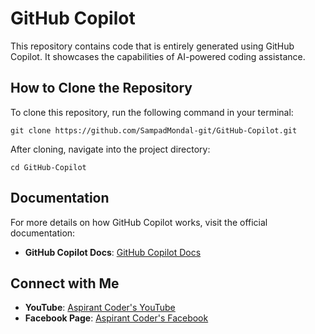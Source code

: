 # GitHub Copilot

This repository contains code that is entirely generated using GitHub Copilot. It showcases the capabilities of AI-powered coding assistance.

## How to Clone the Repository

To clone this repository, run the following command in your terminal:

```
git clone https://github.com/SampadMondal-git/GitHub-Copilot.git
```

After cloning, navigate into the project directory:

```
cd GitHub-Copilot
```

## Documentation

For more details on how GitHub Copilot works, visit the official documentation:

- **GitHub Copilot Docs**: [GitHub Copilot Docs](https://github.com/features/copilot)

## Connect with Me

- **YouTube**: [Aspirant Coder's YouTube](https://www.youtube.com/@AspirantCoder)
- **Facebook Page**: [Aspirant Coder's Facebook](https://www.facebook.com/profile.php?id=61574598177813)

